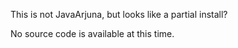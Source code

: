 This is not JavaArjuna, but looks like a partial install?

No source code is available at this time.
